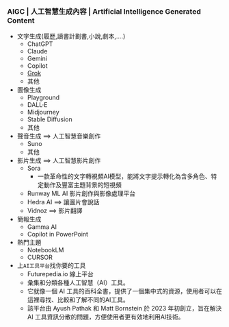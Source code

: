 ###  AIGC | 人工智慧生成內容 | Artificial Intelligence Generated Content
- 文字生成(履歷,讀書計劃書,小說,劇本,....)
  - ChatGPT
  - Claude
  - Gemini
  - Copilot
  - [Grok](https://grok.com/)
  - 其他
- 圖像生成
  - Playground
  - DALL·E
  - Midjourney
  - Stable Diffusion
  - 其他
- 聲音生成  ==> 人工智慧音樂創作
  - Suno
  - 其他
- 影片生成 ==> 人工智慧影片創作
  - Sora
    - 一款革命性的文字轉視頻AI模型，能將文字提示轉化為含多角色、特定動作及豐富主題背景的短視頻 
  - Runway ML AI 影片創作與影像處理平台
  - Hedra AI ==> 讓圖片會說話
  - Vidnoz ==> 影片翻譯
- 簡報生成
  - Gamma AI
  - Copilot in PowerPoint
- 熱門主題
  - NotebookLM
  - CURSOR
- 上`AI工具平台`找你要的工具
  - Futurepedia.io 線上平台
  - 彙集和分類各種人工智慧（AI）工具。
  - 它就像一個 AI 工具的百科全書，提供了一個集中式的資源，使用者可以在這裡尋找、比較和了解不同的AI工具。
  - 該平台由 Ayush Pathak 和 Matt Bornstein 於 2023 年初創立，旨在解決 AI 工具資訊分散的問題，方便使用者更有效地利用AI技術。 
